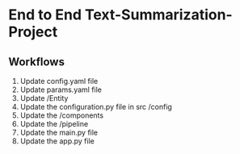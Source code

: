 # End to End Text-Summarization-Project

## Workflows

1. Update config.yaml file
2. Update params.yaml file
3. Update /Entity
4. Update the configuration.py file in src /config
5. Update the /components
6. Update the /pipeline
7. Update the main.py file
8. Update the app.py file
